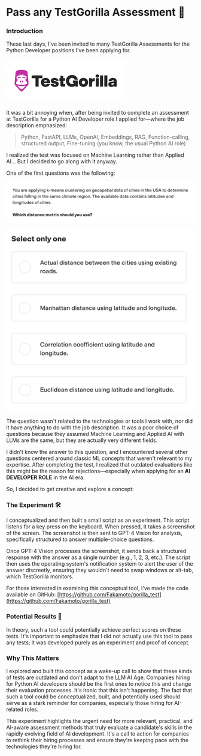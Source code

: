 # Pass any TestGorilla Assessment 🦍


### Introduction

These last days, I've been invited to many TestGorilla Assessments for the Python Developer positions I've been applying for.

![TestGorilla Logo](media/testgorilla_logo.png)

It was a bit annoying when, after being invited to complete an assessment at TestGorilla for a Python AI Developer role I applied for—where the job description emphasized:

> Python, FastAPI, LLMs, OpenAI, Embeddings, RAG, Function-calling, structured output, Fine-tuning (you know, the usual Python AI role)

I realized the test was focused on Machine Learning rather than Applied AI… But I decided to go along with it anyway.

One of the first questions was the following:

![First Question](media/testgorilla_question1.png)

![First Answer](media/testgorilla_answer1.png)

The question wasn't related to the technologies or tools I work with, nor did it have anything to do with the job description. It was a poor choice of questions because they assumed Machine Learning and Applied AI with LLMs are the same, but they are actually very different fields.

I didn't know the answer to this question, and I encountered several other questions centered around classic ML concepts that weren't relevant to my expertise. After completing the test, I realized that outdated evaluations like this might be the reason for rejections—especially when applying for an **AI DEVELOPER ROLE** in the AI era.

So, I decided to get creative and explore a concept:

### The Experiment 🛠️

I conceptualized and then built a small script as an experiment. This script listens for a key press on the keyboard. When pressed, it takes a screenshot of the screen. The screenshot is then sent to GPT-4 Vision for analysis, specifically structured to answer multiple-choice questions.

Once GPT-4 Vision processes the screenshot, it sends back a structured response with the answer as a single number (e.g., 1, 2, 3, etc.). The script then uses the operating system's notification system to alert the user of the answer discreetly, ensuring they wouldn't need to swap windows or alt-tab, which TestGorilla monitors.

For those interested in examining this conceptual tool, I've made the code available on GitHub: [https://github.com/Fakamoto/gorilla_test](https://github.com/Fakamoto/gorilla_test)

### Potential Results 🎯

In theory, such a tool could potentially achieve perfect scores on these tests. It's important to emphasize that I did not actually use this tool to pass any tests; it was developed purely as an experiment and proof of concept.

### Why This Matters

I explored and built this concept as a wake-up call to show that these kinds of tests are outdated and don't adapt to the LLM AI Age. Companies hiring for Python AI developers should be the first ones to notice this and change their evaluation processes. It's ironic that this isn't happening. The fact that such a tool could be conceptualized, built, and potentially used should serve as a stark reminder for companies, especially those hiring for AI-related roles.

This experiment highlights the urgent need for more relevant, practical, and AI-aware assessment methods that truly evaluate a candidate's skills in the rapidly evolving field of AI development. It's a call to action for companies to rethink their hiring processes and ensure they're keeping pace with the technologies they're hiring for.